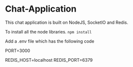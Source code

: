 # Chat-Application

This chat application is built on NodeJS, SocketIO and Redis.

To install all the node libraries.
`npm install`

Add a .env file which has the following code

PORT=3000

REDIS_HOST=localhost
REDIS_PORT=6379
